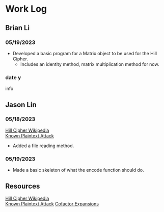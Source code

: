 # Work Log

## Brian Li

### 05/19/2023

- Developed a basic program for a Matrix object to be used for the Hill Cipher.
  - Includes an identity method, matrix multiplication method for now. 

### date y

info


## Jason Lin

### 05/18/2023

[Hill Cipher Wikipedia](https://en.wikipedia.org/wiki/Hill_cipher)  
[Known Plaintext Attack](https://www.nku.edu/~christensen/092mat483%20known%20plaintext%20attack%20of%20Hill%20cipher.pdf)
- Added a file reading method.

### 05/19/2023

- Made a basic skeleton of what the encode function should do. 

## Resources
[Hill Cipher Wikipedia](https://en.wikipedia.org/wiki/Hill_cipher)  
[Known Plaintext Attack](https://www.nku.edu/~christensen/092mat483%20known%20plaintext%20attack%20of%20Hill%20cipher.pdf)
[Cofactor Expansions](https://textbooks.math.gatech.edu/ila/determinants-cofactors.html)
